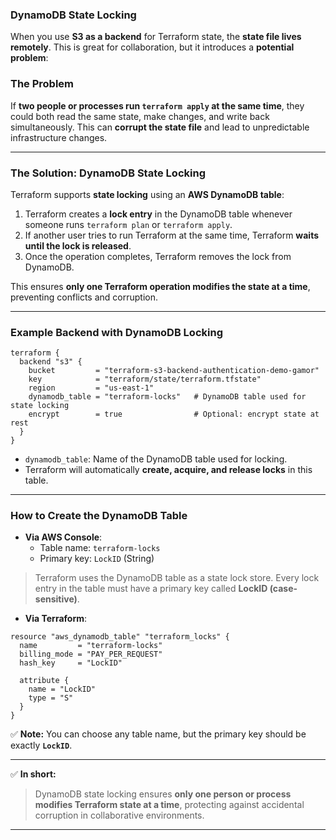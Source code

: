 ### DynamoDB State Locking

When you use **S3 as a backend** for Terraform state, the **state file lives remotely**. This is great for collaboration, but it introduces a **potential problem**:

### The Problem

If **two people or processes run `terraform apply` at the same time**, they could both read the same state, make changes, and write back simultaneously.
This can **corrupt the state file** and lead to unpredictable infrastructure changes.

---

### The Solution: DynamoDB State Locking

Terraform supports **state locking** using an **AWS DynamoDB table**:

1. Terraform creates a **lock entry** in the DynamoDB table whenever someone runs `terraform plan` or `terraform apply`.
2. If another user tries to run Terraform at the same time, Terraform **waits until the lock is released**.
3. Once the operation completes, Terraform removes the lock from DynamoDB.

This ensures **only one Terraform operation modifies the state at a time**, preventing conflicts and corruption.

---

### Example Backend with DynamoDB Locking

```hcl
terraform {
  backend "s3" {
    bucket         = "terraform-s3-backend-authentication-demo-gamor"
    key            = "terraform/state/terraform.tfstate"
    region         = "us-east-1"
    dynamodb_table = "terraform-locks"   # DynamoDB table used for state locking
    encrypt        = true                # Optional: encrypt state at rest
  }
}
```

* `dynamodb_table`: Name of the DynamoDB table used for locking.
* Terraform will automatically **create, acquire, and release locks** in this table.

---

### How to Create the DynamoDB Table

* **Via AWS Console**:
  * Table name: `terraform-locks`
  * Primary key: `LockID` (String)
>Terraform uses the DynamoDB table as a state lock store. Every lock entry in the table must have a primary key called **LockID (case-sensitive)**.
* **Via Terraform**:

```hcl
resource "aws_dynamodb_table" "terraform_locks" {
  name         = "terraform-locks"
  billing_mode = "PAY_PER_REQUEST"
  hash_key     = "LockID"

  attribute {
    name = "LockID"
    type = "S"
  }
}
```

✅ **Note:** You can choose any table name, but the primary key should be exactly **`LockID`**.

---

✅ **In short:**

> DynamoDB state locking ensures **only one person or process modifies Terraform state at a time**, protecting against accidental corruption in collaborative environments.

---

